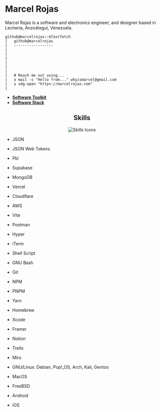<h1>Marcel Rojas</h1>
Marcel Rojas is a software and electronics engineer, and designer based in Lechería, Anzoátegui, Venezuela.

```
github@marcelrojas:~$fastfetch
|   github@marcelrojas
|   ------------------
|
|   
|
|
|   
|
|   # Reach me out using...
|   ❯ mail -s "Hello from..." whyismarcel@gmail.com
|   ❯ xdg-open "https://marcelrojas.com"
|
```

<ul>
  <li>
    <a href=""><strong>Software Toolkit</strong></a>
  </li>
  <li>
    <a href=""><strong>Software Stack</strong></a>
  </li>
</ul>

<h2 align="center">Skills</h2>
<p align="center">
  <img src="https://skillicons.dev/icons?i=c,cpp,cs,rust,androidstudio,mysql,firebase,python,ts,js,css,html,dotnet,go,godot,vscode,visualstudio,flutter,angular,arduino,astro,blender,figma,kotlin,laravel,lua,md,neovim,p5js,postgres,pycharm,py,react,remix,svelte,nextjs,nuxtjs,regex,raspberrypi,ruby,supabase,svg,tailwind,threejs,unity,unreal,webflow,xd" alt="Skills Icons" />
</p>

- JSON
- JSON Web Tokens
- Pkl

- Supabase
- MongoDB


- Vercel
- Cloudflare
- AWS

- Vite
- Postman


- Hyper
- iTerm
- Shell Script
- GNU Bash

- Git
- NPM
- PNPM
- Yarn
- Homebrew

- Xcode
- Framer
- Notion
- Trello
- Miro

- GNU/Linux: Debian, Pop!_OS, Arch, Kali, Gentoo
- MacOS
- FreeBSD
- Android
- iOS
